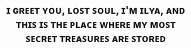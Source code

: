 <h1 align="center">ɪ ɢʀᴇᴇᴛ ʏᴏᴜ, ʟᴏꜱᴛ ꜱᴏᴜʟ, ɪ'ᴍ ɪʟʏᴀ, ᴀɴᴅ ᴛʜɪꜱ ɪꜱ ᴛʜᴇ ᴘʟᴀᴄᴇ ᴡʜᴇʀᴇ ᴍʏ ᴍᴏꜱᴛ ꜱᴇᴄʀᴇᴛ ᴛʀᴇᴀꜱᴜʀᴇꜱ ᴀʀᴇ ꜱᴛᴏʀᴇᴅ
